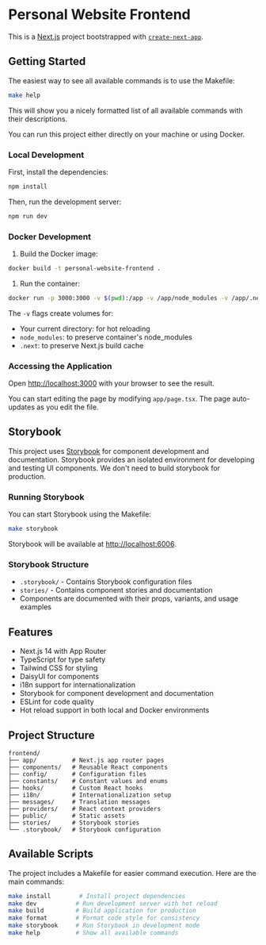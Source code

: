 # Personal Website Frontend

This is a [Next.js](https://nextjs.org) project bootstrapped with [`create-next-app`](https://nextjs.org/docs/app/api-reference/cli/create-next-app).

## Getting Started

The easiest way to see all available commands is to use the Makefile:

```bash
make help
```

This will show you a nicely formatted list of all available commands with their descriptions.

You can run this project either directly on your machine or using Docker.

### Local Development

First, install the dependencies:

```bash
npm install
```

Then, run the development server:

```bash
npm run dev
```

### Docker Development

1. Build the Docker image:

```bash
docker build -t personal-website-frontend .
```

1. Run the container:

```bash
docker run -p 3000:3000 -v $(pwd):/app -v /app/node_modules -v /app/.next personal-website-frontend
```

The `-v` flags create volumes for:

- Your current directory: for hot reloading
- `node_modules`: to preserve container's node_modules
- `.next`: to preserve Next.js build cache

### Accessing the Application

Open [http://localhost:3000](http://localhost:3000) with your browser to see the result.

You can start editing the page by modifying `app/page.tsx`. The page auto-updates as you edit the file.

## Storybook

This project uses [Storybook](https://storybook.js.org/) for component development and documentation. Storybook provides an isolated environment for developing and testing UI components. We don't need to build storybook for production.

### Running Storybook

You can start Storybook using the Makefile:

```bash
make storybook
```

Storybook will be available at [http://localhost:6006](http://localhost:6006).

### Storybook Structure

- `.storybook/` - Contains Storybook configuration files
- `stories/` - Contains component stories and documentation
- Components are documented with their props, variants, and usage examples

## Features

- Next.js 14 with App Router
- TypeScript for type safety
- Tailwind CSS for styling
- DaisyUI for components
- i18n support for internationalization
- Storybook for component development and documentation
- ESLint for code quality
- Hot reload support in both local and Docker environments

## Project Structure

```tree
frontend/
├── app/          # Next.js app router pages
├── components/   # Reusable React components
├── config/       # Configuration files
├── constants/    # Constant values and enums
├── hooks/        # Custom React hooks
├── i18n/         # Internationalization setup
├── messages/     # Translation messages
├── providers/    # React context providers
├── public/       # Static assets
├── stories/      # Storybook stories
└── .storybook/   # Storybook configuration
```

## Available Scripts

The project includes a Makefile for easier command execution. Here are the main commands:

```bash
make install        # Install project dependencies
make dev           # Run development server with hot reload
make build         # Build application for production
make format        # Format code style for consistency
make storybook     # Run Storybook in development mode
make help          # Show all available commands
```
